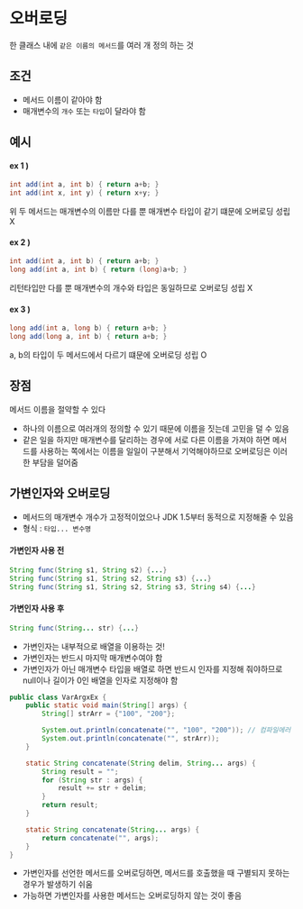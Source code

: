 # 오버로딩

한 클래스 내에 ```같은 이름의 메서드```를 여러 개 정의 하는 것

## 조건
* 메서드 이름이 같아야 함
* 매개변수의 ```개수``` 또는 ```타입```이 달라야 함

## 예시

#### ex 1 )

```java
int add(int a, int b) { return a+b; }
int add(int x, int y) { return x+y; }
```

위 두 메서드는 매개변수의 이름만 다를 뿐 매개변수 타입이 같기 떄문에 오버로딩 성립 X

#### ex 2 )

```java
int add(int a, int b) { return a+b; }
long add(int a, int b) { return (long)a+b; }
```

리턴타입만 다를 뿐 매개변수의 개수와 타입은 동일하므로 오버로딩 성립 X

#### ex 3 )

```java
long add(int a, long b) { return a+b; }
long add(long a, int b) { return a+b; }
```
a, b의 타입이 두 메서드에서 다르기 떄문에 오버로딩 성립 O

## 장점

메서드 이름을 절약할 수 있다
* 하나의 이름으로 여러개의 정의할 수 있기 때문에 이름을 짓는데 고민을 덜 수 있음
* 같은 일을 하지만 매개변수를 달리하는 경우에 서로 다른 이름을 가져야 하면 메서드를 사용하는 쪽에서는 이름을 일일이 구분해서 기억해야하므로 오버로딩은 이러한 부담을 덜어줌

## 가변인자와 오버로딩

* 메서드의 매개변수 개수가 고정적이었으나 JDK 1.5부터 동적으로 지정해줄 수 있음
* 형식 : ```타입... 변수명```

#### 가변인자 사용 전

``` java
String func(String s1, String s2) {...}
String func(String s1, String s2, String s3) {...}
String func(String s1, String s2, String s3, String s4) {...}
```

#### 가변인자 사용 후

```java
String func(String... str) {...}
```

* 가변인자는 내부적으로 배열을 이용하는 것!
* 가변인자는 반드시 마지막 매개변수여야 함
* 가변인자가 아닌 매개변수 타입을 배열로 하면 반드시 인자를 지정해 줘야하므로 null이나 길이가 0인 배열을 인자로 지정해야 함

```java
public class VarArgxEx {
    public static void main(String[] args) {
        String[] strArr = {"100", "200"};

        System.out.println(concatenate("", "100", "200")); // 컴파일에러 발생
        System.out.println(concatenate("", strArr));
    }

    static String concatenate(String delim, String... args) {
        String result = "";
        for (String str : args) {
            result += str + delim;
        }
        return result;
    }

    static String concatenate(String... args) {
        return concatenate("", args);
    }
}
```

* 가변인자를 선언한 메서드를 오버로딩하면, 메서드를 호출했을 때 구별되지 못하는 경우가 발생하기 쉬움
* 가능하면 가변인자를 사용한 메서드는 오버로딩하지 않는 것이 좋음
